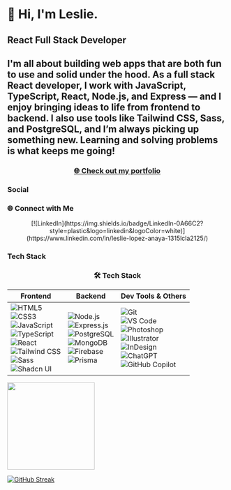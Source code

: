 <h1>👋 Hi, I'm Leslie.</h1>

<h2>React Full Stack Developer</h2>

<h2>I'm all about building web apps that are both fun to use and solid under the hood. As a full stack React developer, I work with JavaScript, TypeScript, React, Node.js, and Express — and I enjoy bringing ideas to life from frontend to backend. I also use tools like Tailwind CSS, Sass, and PostgreSQL, and I’m always picking up something new. Learning and solving problems is what keeps me going!</h2>

<h3 align="center">
  <a href="https://leslie-lopez-anaya.netlify.app/" target="_blank">
    🌐 Check out my portfolio
  </a>
</h3>

### Social

### 🌐 Connect with Me

<p align="center">
  [![LinkedIn](https://img.shields.io/badge/LinkedIn-0A66C2?style=plastic&logo=linkedin&logoColor=white)](https://www.linkedin.com/in/leslie-lopez-anaya-1315lcla2125/)
</p>

### Tech Stack

  <div align="center">
  
### 🛠️ Tech Stack

| **Frontend** | **Backend** | **Dev Tools & Others** |
|--------------|-------------|-------------------------|
| ![HTML5](https://img.shields.io/badge/HTML5-E34F26?style=plastic&logo=html5&logoColor=white) <br> ![CSS3](https://img.shields.io/badge/CSS3-1572B6?style=plastic&logo=css3&logoColor=white) <br> ![JavaScript](https://img.shields.io/badge/JavaScript-F7DF1E?style=plastic&logo=javascript&logoColor=black) <br> ![TypeScript](https://img.shields.io/badge/TypeScript-3178C6?style=plastic&logo=typescript&logoColor=white) <br> ![React](https://img.shields.io/badge/React-61DAFB?style=plastic&logo=react&logoColor=black) <br> ![Tailwind CSS](https://img.shields.io/badge/Tailwind_CSS-38B2AC?style=plastic&logo=tailwind-css&logoColor=white) <br> ![Sass](https://img.shields.io/badge/SASS-CC6699?style=plastic&logo=sass&logoColor=white) <br> ![Shadcn UI](https://img.shields.io/badge/Shadcn_UI-111827?style=plastic) | ![Node.js](https://img.shields.io/badge/Node.js-339933?style=plastic&logo=node.js&logoColor=white) <br> ![Express.js](https://img.shields.io/badge/Express.js-000000?style=plastic&logo=express&logoColor=white) <br> ![PostgreSQL](https://img.shields.io/badge/PostgreSQL-4169E1?style=plastic&logo=postgresql&logoColor=white) <br> ![MongoDB](https://img.shields.io/badge/MongoDB-47A248?style=plastic&logo=mongodb&logoColor=white) <br> ![Firebase](https://img.shields.io/badge/Firebase-FFCA28?style=plastic&logo=firebase&logoColor=black) <br> ![Prisma](https://img.shields.io/badge/Prisma-2D3748?style=plastic&logo=prisma&logoColor=white) | ![Git](https://img.shields.io/badge/Git-F05032?style=plastic&logo=git&logoColor=white) <br> ![VS Code](https://img.shields.io/badge/VS_Code-007ACC?style=plastic&logo=visual-studio-code&logoColor=white) <br> ![Photoshop](https://img.shields.io/badge/Photoshop-31A8FF?style=plastic&logo=adobe-photoshop&logoColor=white) <br> ![Illustrator](https://img.shields.io/badge/Illustrator-FF9A00?style=plastic&logo=adobe-illustrator&logoColor=white) <br> ![InDesign](https://img.shields.io/badge/InDesign-FF3366?style=plastic&logo=adobe-indesign&logoColor=white) <br> ![ChatGPT](https://img.shields.io/badge/ChatGPT-00A67E?style=plastic&logo=openai&logoColor=white) <br> ![GitHub Copilot](https://img.shields.io/badge/GitHub_Copilot-181717?style=plastic&logo=githubcopilot&logoColor=white) |
</div>



<p>
  <img height=200 align="center" src="https://github-readme-stats.vercel.app/api/top-langs?username=LeslieLopez25&theme=holi&layout=compact&langs_count=8&card_width=320" />
</p>

[![GitHub Streak](https://streak-stats.demolab.com/?user=LeslieLopez25&theme=holi-theme)](https://git.io/streak-stats)

<!---
LeslieLopez25/LeslieLopez25 is a ✨ special ✨ repository because its `README.md` (this file) appears on your GitHub profile.
You can click the Preview link to take a look at your changes.
--->
